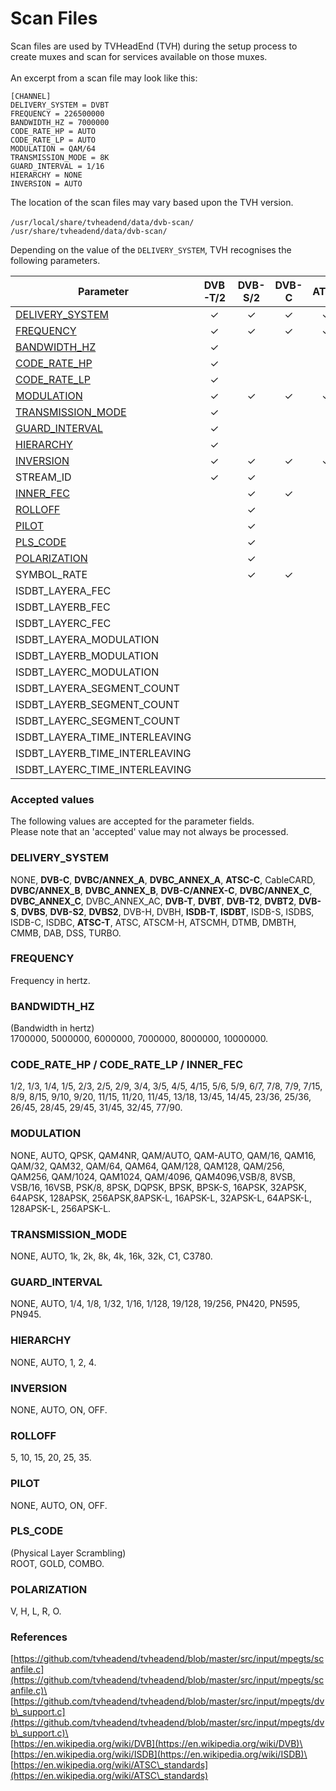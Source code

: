# Scan Files

Scan files are used by TVHeadEnd (TVH) during the setup process to create muxes and scan for services available on those muxes.\
\
An excerpt from a scan file may look like this:

`[CHANNEL]`\
&#x20;     `DELIVERY_SYSTEM = DVBT`\
&#x20;     `FREQUENCY = 226500000`\
&#x20;     `BANDWIDTH_HZ = 7000000`\
&#x20;     `CODE_RATE_HP = AUTO`\
&#x20;     `CODE_RATE_LP = AUTO`\
&#x20;     `MODULATION = QAM/64`\
&#x20;     `TRANSMISSION_MODE = 8K`\
&#x20;     `GUARD_INTERVAL = 1/16`\
&#x20;     `HIERARCHY = NONE`\
&#x20;     `INVERSION = AUTO`

The location of the scan files may vary based upon the TVH version.\
\
`/usr/local/share/tvheadend/data/dvb-scan/`\
`/usr/share/tvheadend/data/dvb-scan/`

Depending on the value of the `DELIVERY_SYSTEM`, TVH recognises the following parameters.

<table><thead><tr><th width="338">Parameter</th><th width="101" align="center">DVB-T/2</th><th width="103" align="center">DVB-S/2</th><th width="89" align="center">DVB-C</th><th width="81" align="center">ATSC</th><th width="100" align="center">ISDB-T</th></tr></thead><tbody><tr><td><a href="scan-files.md#delivery_system">DELIVERY_SYSTEM</a></td><td align="center">✓</td><td align="center">✓</td><td align="center">✓</td><td align="center">✓</td><td align="center">✓</td></tr><tr><td><a href="scan-files.md#frequency">FREQUENCY</a></td><td align="center">✓</td><td align="center">✓</td><td align="center">✓</td><td align="center">✓</td><td align="center">✓</td></tr><tr><td><a href="scan-files.md#bandwidth_hz">BANDWIDTH_HZ</a></td><td align="center">✓</td><td align="center"></td><td align="center"></td><td align="center"></td><td align="center">✓</td></tr><tr><td><a href="scan-files.md#code_rate_hp-code_rate_lp-inner_fec">CODE_RATE_HP</a></td><td align="center">✓</td><td align="center"></td><td align="center"></td><td align="center"></td><td align="center"></td></tr><tr><td><a href="scan-files.md#code_rate_hp-code_rate_lp-inner_fec">CODE_RATE_LP</a></td><td align="center">✓</td><td align="center"></td><td align="center"></td><td align="center"></td><td align="center"></td></tr><tr><td><a href="scan-files.md#modulation">MODULATION</a></td><td align="center">✓</td><td align="center">✓</td><td align="center">✓</td><td align="center">✓</td><td align="center"></td></tr><tr><td><a href="scan-files.md#transmission_mode">TRANSMISSION_MODE</a></td><td align="center">✓</td><td align="center"></td><td align="center"></td><td align="center"></td><td align="center"></td></tr><tr><td><a href="scan-files.md#guard_interval">GUARD_INTERVAL</a></td><td align="center">✓</td><td align="center"></td><td align="center"></td><td align="center"></td><td align="center">✓</td></tr><tr><td><a href="scan-files.md#hierarchy">HIERARCHY</a></td><td align="center">✓</td><td align="center"></td><td align="center"></td><td align="center"></td><td align="center"></td></tr><tr><td><a href="scan-files.md#inversion">INVERSION</a></td><td align="center">✓</td><td align="center">✓</td><td align="center">✓</td><td align="center">✓</td><td align="center">✓</td></tr><tr><td>STREAM_ID</td><td align="center">✓</td><td align="center">✓</td><td align="center"></td><td align="center"></td><td align="center"></td></tr><tr><td><a href="scan-files.md#code_rate_hp-code_rate_lp-inner_fec">INNER_FEC</a></td><td align="center"></td><td align="center">✓</td><td align="center">✓</td><td align="center"></td><td align="center"></td></tr><tr><td><a href="scan-files.md#rolloff">ROLLOFF</a></td><td align="center"></td><td align="center">✓</td><td align="center"></td><td align="center"></td><td align="center"></td></tr><tr><td><a href="scan-files.md#pilot">PILOT</a></td><td align="center"></td><td align="center">✓</td><td align="center"></td><td align="center"></td><td align="center"></td></tr><tr><td><a href="scan-files.md#pls_code">PLS_CODE</a></td><td align="center"></td><td align="center">✓</td><td align="center"></td><td align="center"></td><td align="center"></td></tr><tr><td><a href="scan-files.md#polarization">POLARIZATION</a></td><td align="center"></td><td align="center">✓</td><td align="center"></td><td align="center"></td><td align="center"></td></tr><tr><td>SYMBOL_RATE</td><td align="center"></td><td align="center">✓</td><td align="center">✓</td><td align="center"></td><td align="center"></td></tr><tr><td>ISDBT_LAYERA_FEC</td><td align="center"></td><td align="center"></td><td align="center"></td><td align="center"></td><td align="center">✓</td></tr><tr><td>ISDBT_LAYERB_FEC</td><td align="center"></td><td align="center"></td><td align="center"></td><td align="center"></td><td align="center">✓</td></tr><tr><td>ISDBT_LAYERC_FEC</td><td align="center"></td><td align="center"></td><td align="center"></td><td align="center"></td><td align="center">✓</td></tr><tr><td>ISDBT_LAYERA_MODULATION</td><td align="center"></td><td align="center"></td><td align="center"></td><td align="center"></td><td align="center">✓</td></tr><tr><td>ISDBT_LAYERB_MODULATION</td><td align="center"></td><td align="center"></td><td align="center"></td><td align="center"></td><td align="center">✓</td></tr><tr><td>ISDBT_LAYERC_MODULATION</td><td align="center"></td><td align="center"></td><td align="center"></td><td align="center"></td><td align="center">✓</td></tr><tr><td>ISDBT_LAYERA_SEGMENT_COUNT</td><td align="center"></td><td align="center"></td><td align="center"></td><td align="center"></td><td align="center">✓</td></tr><tr><td>ISDBT_LAYERB_SEGMENT_COUNT</td><td align="center"></td><td align="center"></td><td align="center"></td><td align="center"></td><td align="center">✓</td></tr><tr><td>ISDBT_LAYERC_SEGMENT_COUNT</td><td align="center"></td><td align="center"></td><td align="center"></td><td align="center"></td><td align="center">✓</td></tr><tr><td>ISDBT_LAYERA_TIME_INTERLEAVING</td><td align="center"></td><td align="center"></td><td align="center"></td><td align="center"></td><td align="center">✓</td></tr><tr><td>ISDBT_LAYERB_TIME_INTERLEAVING</td><td align="center"></td><td align="center"></td><td align="center"></td><td align="center"></td><td align="center">✓</td></tr><tr><td>ISDBT_LAYERC_TIME_INTERLEAVING</td><td align="center"></td><td align="center"></td><td align="center"></td><td align="center"></td><td align="center">✓</td></tr></tbody></table>

### Accepted values

The following values are accepted for the parameter fields.\
Please note that an 'accepted' value may not always be processed.

### DELIVERY\_SYSTEM

NONE, **DVB-C**, **DVBC/ANNEX\_A**, **DVBC\_ANNEX\_A**, **ATSC-C**, CableCARD, **DVBC/ANNEX\_B**, **DVBC\_ANNEX\_B**, **DVB-C/ANNEX-C**, **DVBC/ANNEX\_C**, **DVBC\_ANNEX\_C**, DVBC\_ANNEX\_AC, **DVB-T**, **DVBT**, **DVB-T2**, **DVBT2**, **DVB-S**, **DVBS**, **DVB-S2**, **DVBS2**, DVB-H, DVBH, **ISDB-T**, **ISDBT**, ISDB-S, ISDBS, ISDB-C, ISDBC, **ATSC-T**, ATSC, ATSCM-H, ATSCMH, DTMB, DMBTH, CMMB, DAB, DSS, TURBO.

### FREQUENCY

Frequency in hertz.

### BANDWIDTH\_HZ

(Bandwidth in hertz)\
1700000, 5000000, 6000000, 7000000, 8000000, 10000000.

### CODE\_RATE\_HP / CODE\_RATE\_LP / INNER\_FEC

1/2, 1/3, 1/4, 1/5, 2/3, 2/5, 2/9, 3/4, 3/5, 4/5, 4/15, 5/6, 5/9, 6/7, 7/8, 7/9, 7/15, 8/9, 8/15, 9/10, 9/20, 11/15, 11/20, 11/45, 13/18, 13/45, 14/45, 23/36, 25/36, 26/45, 28/45, 29/45, 31/45, 32/45, 77/90.

### MODULATION

NONE, AUTO, QPSK, QAM4NR, QAM/AUTO, QAM-AUTO, QAM/16, QAM16, QAM/32, QAM32, QAM/64, QAM64, QAM/128, QAM128, QAM/256, QAM256, QAM/1024, QAM1024, QAM/4096, QAM4096,VSB/8, 8VSB, VSB/16, 16VSB, PSK/8, 8PSK, DQPSK, BPSK, BPSK-S, 16APSK, 32APSK, 64APSK, 128APSK, 256APSK,8APSK-L, 16APSK-L, 32APSK-L, 64APSK-L, 128APSK-L, 256APSK-L.

### TRANSMISSION\_MODE

NONE, AUTO, 1k, 2k, 8k, 4k, 16k, 32k, C1, C3780.

### GUARD\_INTERVAL

NONE, AUTO, 1/4, 1/8, 1/32, 1/16, 1/128, 19/128, 19/256, PN420, PN595, PN945.

### HIERARCHY

NONE, AUTO, 1, 2, 4.

### INVERSION

NONE, AUTO, ON, OFF.

### ROLLOFF

5, 10, 15, 20, 25, 35.

### PILOT

NONE, AUTO, ON, OFF.

### PLS\_CODE

(Physical Layer Scrambling)\
ROOT, GOLD, COMBO.

### POLARIZATION

V, H, L, R, O.

### References

[https://github.com/tvheadend/tvheadend/blob/master/src/input/mpegts/scanfile.c](https://github.com/tvheadend/tvheadend/blob/master/src/input/mpegts/scanfile.c)\
[https://github.com/tvheadend/tvheadend/blob/master/src/input/mpegts/dvb\_support.c](https://github.com/tvheadend/tvheadend/blob/master/src/input/mpegts/dvb\_support.c)\
\
[https://en.wikipedia.org/wiki/DVB](https://en.wikipedia.org/wiki/DVB)\
[https://en.wikipedia.org/wiki/ISDB](https://en.wikipedia.org/wiki/ISDB)\
[https://en.wikipedia.org/wiki/ATSC\_standards](https://en.wikipedia.org/wiki/ATSC\_standards)
